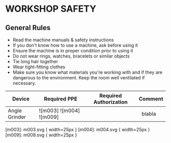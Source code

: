 # WORKSHOP SAFETY

## General Rules
* Read the machine manuals & safety instructions
* If you don't know how to use a machine, ask before using it
* Ensure the machine is in proper condition prior to using it
* Do not wear rings, watches, bracelets or similar objects
* Tie long hair together
* Wear tight-fitting clothes
* Make sure you know what materials you're working with and if they are dangerous to the environment. Keep the room well ventilated if necessary.

| Device      | Required PPE | Required Authorization | Comment |
| ----------- | ----------- | ----------- | ----------- |
| Angle Grinder | ![m003] ![m004] ![m009] |   | 	blabla


 [m003]: m003.svg { width=25px }
 [m004]: m004.svg { width=25px }
 [m009]: m009.svg { width=25px }
